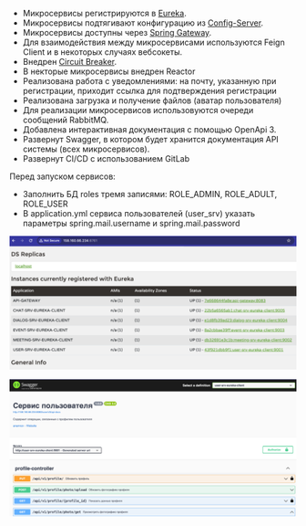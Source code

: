 - Микросервисы регистрируются в [Eureka](https://spring.io/projects/spring-cloud-netflix).
- Микросервисы подтягивают конфигурацию из [Config-Server](https://spring.io/projects/spring-cloud-config).
- Микросервисы доступны через [Spring Gateway](https://spring.io/projects/spring-cloud-gateway).
- Для взаимодействия между микросервисами используются Feign Client и в некоторых случаях вебсокеты.
- Внедрен [Circuit Breaker](https://cloud.spring.io/spring-cloud-netflix/multi/multi__circuit_breaker_hystrix_clients.html).
- В некторые микросервисы внедрен Reactor
- Реализована работа с уведомлениями: на почту, указанную при регистрации, приходит ссылка для подтверждения регистрации
- Реализована загрузка и получение файлов (аватар пользователя)
- Для реализации микросервисов использовуются очереди сообщений RabbitMQ.
- Добавлена интерактивная документация с помощью OpenApi 3.
- Развернут Swagger, в котором будет хранится документация API системы (всех микросервисов).
- Развернут CI/CD с использованием GitLab

Перед запуском сервисов:
- Заполнить БД roles тремя записями: ROLE_ADMIN, ROLE_ADULT, ROLE_USER
- В application.yml сервиса пользователей (user_srv) указать параметры spring.mail.username и spring.mail.password

![img.png](img.png)

![img_1.png](img_1.png)